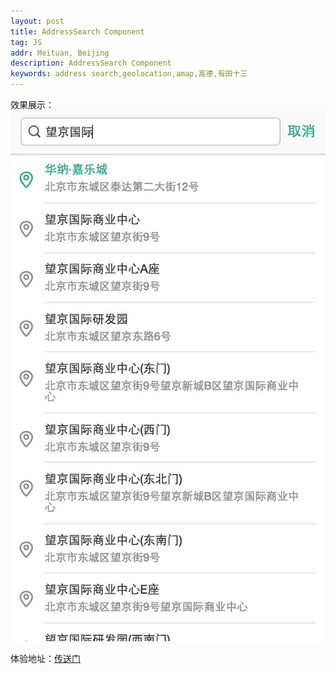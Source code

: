```yaml
---
layout: post
title: AddressSearch Component
tag: JS
addr: Meituan, Beijing
description: AddressSearch Component
keywords: address search,geolocation,amap,高德,有田十三
---
```


效果展示：
![img](/static/img/address.png)

体验地址：[传送门](http://192.168.128.63:3000/apollo/product/drive?showType=driverDetail&cateId=5)
<!--more-->
